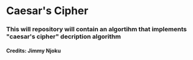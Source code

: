 # Caesar's Cipher

### This will repository will contain an algortihm that implements "caesar's cipher" decription algorithm

#### Credits: Jimmy Njoku
